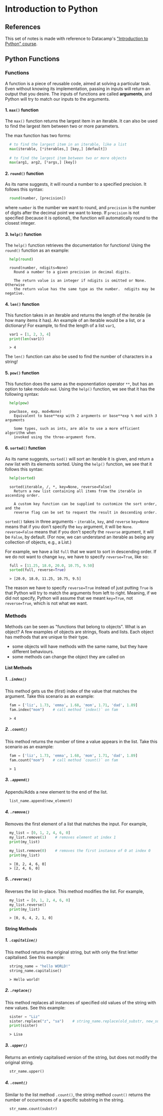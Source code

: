 # Introduction to Python

## References
This set of notes is made with reference to Datacamp's ["Introduction to Python" course](https://app.datacamp.com/learn/courses/intro-to-python-for-data-science).

## Python Functions

### Functions

A function is a piece of reusable code, aimed at solving a particular task. Even without knowing its implementation, passing in
inputs will return an output that you desire. The inputs of functions are called **arguments**, and Python will try to match our inputs
to the arguments. 

#### 1. `max()` function

The `max()` function returns the largest item in an iterable. It can also be used to find the largest item 
between two or more parameters.

The max function has two forms:
```python
  # to find the largest item in an iterable, like a list
  max(iterable, [*iterables,] [key,] [default])
  
  # to find the largest item between two or more objects
  max(arg1, arg2, [*args,] [key])
```

#### 2. `round()` function

As its name suggests, it will round a number to a specified precision. It follows this syntax:
```python
  round(number, [precision])
```
where `number` is the number we want to round, and `precision` is the number of digits after the decimal point we want to keep.
If `precision` is not specified (because it is optional), the function will automatically round to the closest integer.

#### 3. `help()` function

The `help()` function retrieves the documentation for functions! Using the `round()` function as an example:
```python
  help(round)
```
```console
  round(number, ndigits=None)
    Round a number to a given precision in decimal digits.
    
    The return value is an integer if ndigits is omitted or None.  Otherwise
    the return value has the same type as the number.  ndigits may be negative.
```

#### 4. `len()` function

This function takes in an iterable and returns the length of the iterable (ie how many items it has). An example of an iterable would be
a list, or a dictionary! For example, to find the length of a list `var1`,
```python
  var1 = [1, 2, 3, 4]
  print(len(var1))
```
```console
  > 4
```

The `len()` function can also be used to find the number of characters in a string!

#### 5. `pow()` function

This function does the same as the exponentiation operator `**`, but has an option to take modulo `mod`. Using the `help()` function,
we see that it has the following syntax:
```python
  help(pow)
```
```console
  pow(base, exp, mod=None)
    Equivalent to base**exp with 2 arguments or base**exp % mod with 3 arguments
    
    Some types, such as ints, are able to use a more efficient algorithm when
    invoked using the three-argument form.
```

#### 6. `sorted()` function

As its name suggests, `sorted()` will sort an iterable it is given, and return a *new* list with its elements sorted. Using the `help()`
function, we see that it follows this syntax:
```python
  help(sorted)
```
```console
  sorted(iterable, /, *, key=None, reverse=False)
    Return a new list containing all items from the iterable in ascending order.
    
    A custom key function can be supplied to customize the sort order, and the
    reverse flag can be set to request the result in descending order.
```
`sorted()` takes in three arguments - `iterable`, `key`, and `reverse` `key=None` means that if you don't specify the `key` argument, 
it will be `None`. `reverse=False` means that if you don't specify the `reverse` argument, it will be `False`, by default. (For now, we can 
understand an iterable as being any collection of objects, e.g., a List.)

For example, we have a list `full` that we want to sort in descending order. If we do not want to change `key`, we have to specify `reverse=True`,
like so:
```python
  full = [11.25, 18.0, 20.0, 10.75, 9.50]
  sorted(full, reverse=True)
```
```console
  > [20.0, 18.0, 11.25, 10.75, 9.5]
```
The reason we have to specify `reverse=True` instead of just putting `True` is that Python will try to match the arguments from left to right.
Meaning, if we did not specify, Python will assume that we meant `key=True`, not `reverse=True`, which is not what we want.

### Methods

Methods can be seen as "functions that belong to objects". What is an object? A few examples of objects are strings, floats and lists. Each object
has methods that are unique to their type.

- some objects will have methods with the same name, but they have different behaviours.
- some methods can change the object they are called on

#### List Methods

##### 1. `.index()`

This method gets us the (first) index of the value that matches the argument. Take this scenario as an example:
```python
  fam = ['liz', 1.73, 'emma', 1.68, 'mom', 1.71, 'dad', 1.89]
  fam.index("mom")    # call method `index()` on fam
```
```console
  > 4
```

##### 2. `.count()`

This method returns the number of time a value appears in the list. Take this scenario as an example:
```python
  fam = ['liz', 1.73, 'emma', 1.68, 'mom', 1.71, 'dad', 1.89]
  fam.count("mom")    # call method `count()` on fam
```
```console
  > 1
```

##### 3. `.append()`

Appends/Adds a new element to the end of the list.
```python
  list_name.append(new_element)
```

##### 4. `.remove()`

Removes the first element of a list that matches the input. For example,
```python
  my_list = [0, 1, 2, 4, 6, 0]
  my_list.remove(1)    # removes element at index 1
  print(my_list)

  my_list.remove(0)    # removes the first instance of 0 at index 0
  print(my_list)
```
```console
  > [0, 2, 4, 6, 0]
  > [2, 4, 6, 0]
```

##### 5. `.reverse()`

Reverses the list in-place. This method modifies the list. For example,
```python
  my_list = [0, 1, 2, 4, 6, 0]
  my_list.reverse()
  print(my_list)
```
```console
  > [0, 6, 4, 2, 1, 0]
```

#### String Methods

##### 1. `.capitalise()`

This method returns the original string, but with only the first letter capitalised. See this example:
```python
  string_name = "hello WORLD!"
  string_name.capitalise()
```
```console
  > Hello world!
```

##### 2. `.replace()`

This method replaces all instances of specified old values of the string with new values. See this example:
```python
  sister = "Liz"
  sister.replace("z", "sa")    # string_name.replace(old_substr, new_substr)
  print(sister)
```
```console
  > Lisa
```

##### 3. `.upper()`

Returns an entirely capitalised version of the string, but does not modify the original string.
```python
  str_name.upper()
```

##### 4. `.count()`

Similar to the list method `.count()`, the string method `count()` returns the number of occurrences of a specific substring in the string.
```python
  str_name.count(substr)
```
